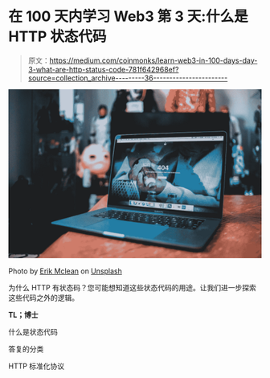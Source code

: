 # 在 100 天内学习 Web3 第 3 天:什么是 HTTP 状态代码

> 原文：<https://medium.com/coinmonks/learn-web3-in-100-days-day-3-what-are-http-status-code-781f642968ef?source=collection_archive---------36----------------------->

![](img/c0a53ab0cfed0a849fb243b5b1d67320.png)

Photo by [Erik Mclean](https://unsplash.com/@introspectivedsgn?utm_source=unsplash&utm_medium=referral&utm_content=creditCopyText) on [Unsplash](https://unsplash.com/s/photos/404?utm_source=unsplash&utm_medium=referral&utm_content=creditCopyText)

为什么 HTTP 有状态码？您可能想知道这些状态代码的用途。让我们进一步探索这些代码之外的逻辑。

**TL；博士**

什么是状态代码

答复的分类

HTTP 标准化协议